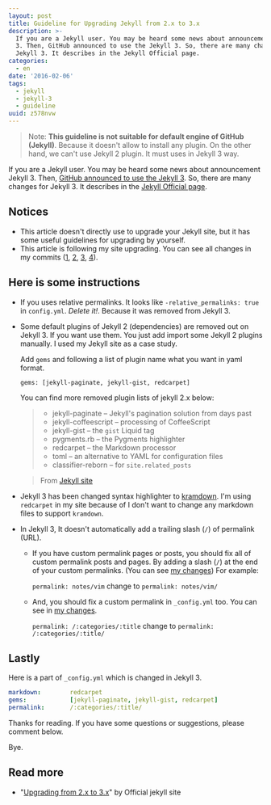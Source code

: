 ```yaml
---
layout: post
title: Guideline for Upgrading Jekyll from 2.x to 3.x
description: >-
  If you are a Jekyll user. You may be heard some news about announcement Jekyll
  3. Then, GitHub announced to use the Jekyll 3. So, there are many changes for
  Jekyll 3. It describes in the Jekyll Official page.
categories:
  - en
date: '2016-02-06'
tags:
  - jekyll
  - jekyll-3
  - guideline
uuid: z578nvw
---
```


> Note: **This guideline is not suitable for default engine of GitHub (Jekyll)**. Because it doesn't allow to install any plugin. On the other hand, we can't use Jekyll 2 plugin. It must uses in Jekyll 3 way.

If you are a Jekyll user. You may be heard some news about announcement Jekyll 3.
Then, [GitHub announced to use the Jekyll 3](https://github.com/blog/2100-github-pages-now-faster-and-simpler-with-jekyll-3-0).
So, there are many changes for Jekyll 3.
It describes in the [Jekyll Official page](http://jekyllrb.com/docs/upgrading/2-to-3/).

## Notices

- This article doesn't directly use to upgrade your Jekyll site, but it has some useful guidelines for upgrading by yourself.
- This article is following my site upgrading. You can see all changes in my commits ([1][commit1], [2][commit2], [3][commit3], [4][commit4]).

## Here is some instructions

- If you uses relative permalinks. It looks like `-relative_permalinks: true` in `config.yml`. *Delete it!*. Because it was removed from Jekyll 3.

- Some default plugins of Jekyll 2 (dependencies) are removed out on Jekyll 3. If you want use them. You just add import some Jekyll 2 plugins manually. I used my Jekyll site as a case study.

    Add `gems` and following a list of plugin name what you want in yaml format.

    ```
    gems: [jekyll-paginate, jekyll-gist, redcarpet]
    ```

    You can find more removed plugin lists of jekyll 2.x below:

    > - jekyll-paginate – Jekyll's pagination solution from days past
    > - jekyll-coffeescript – processing of CoffeeScript
    > - jekyll-gist – the `gist` Liquid tag
    > - pygments.rb – the Pygments highlighter
    > - redcarpet – the Markdown processor
    > - toml – an alternative to YAML for configuration files
    > - classifier-reborn – for `site.related_posts`

    >  From [Jekyll site](http://jekyllrb.com/docs/upgrading/2-to-3/#dropped-dependencies)

- Jekyll 3 has been changed syntax highlighter to [kramdown](http://kramdown.gettalong.org/).
I'm using `redcarpet` in my site because of I don't want to change any markdown files to support `kramdown`.

- In Jekyll 3, It doesn't  automatically add a trailing slash (`/`) of permalink (URL).

    - If you have custom permalink pages or posts, you should fix all of custom permalink posts and pages. By adding a slash (`/`) at the end of your custom permalinks. (You can see [my changes][commit2]) For example:

        `permalink: notes/vim`  change to `permalink: notes/vim/`

    - And, you should fix a custom permalink in `_config.yml` too. You can see in [my changes][commit3].

        `permalink: /:categories/:title` change to `permalink: /:categories/:title/`

## Lastly

Here is a part of `_config.yml` which is changed in Jekyll 3.

```yaml
markdown:        redcarpet
gems:            [jekyll-paginate, jekyll-gist, redcarpet]
permalink:       /:categories/:title/
```

Thanks for reading. If you have some questions or suggestions, please comment below.

Bye.

## Read more
- "[Upgrading from 2.x to 3.x](http://jekyllrb.com/docs/upgrading/2-to-3/)" by Official jekyll site

[commit1]: https://github.com/mildronize/mildronize.github.io/commit/c6adf73f931e265fb0eb715c0edccf93782bbeab
[commit2]: https://github.com/mildronize/mildronize.github.io/commit/820fd27ae001f2280889480c650e086ef5f31f2a
[commit3]: https://github.com/mildronize/mildronize.github.io/commit/61e2bb7446d241de040d3e0d2cdfaef7cfdb9a8d
[commit4]: https://github.com/mildronize/mildronize.github.io/commit/34556c1fd5c4e9f12a86f762dd4d1654ebbcdf63

